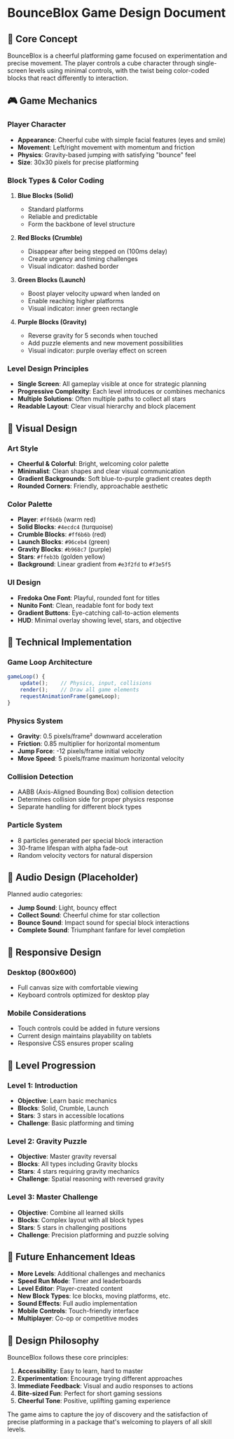 # BounceBlox Game Design Document

## 🎯 Core Concept

BounceBlox is a cheerful platforming game focused on experimentation and precise movement. The player controls a cube character through single-screen levels using minimal controls, with the twist being color-coded blocks that react differently to interaction.

## 🎮 Game Mechanics

### Player Character
- **Appearance**: Cheerful cube with simple facial features (eyes and smile)
- **Movement**: Left/right movement with momentum and friction
- **Physics**: Gravity-based jumping with satisfying "bounce" feel
- **Size**: 30x30 pixels for precise platforming

### Block Types & Color Coding

1. **Blue Blocks (Solid)**
   - Standard platforms
   - Reliable and predictable
   - Form the backbone of level structure

2. **Red Blocks (Crumble)**
   - Disappear after being stepped on (100ms delay)
   - Create urgency and timing challenges
   - Visual indicator: dashed border

3. **Green Blocks (Launch)**
   - Boost player velocity upward when landed on
   - Enable reaching higher platforms
   - Visual indicator: inner green rectangle

4. **Purple Blocks (Gravity)**
   - Reverse gravity for 5 seconds when touched
   - Add puzzle elements and new movement possibilities
   - Visual indicator: purple overlay effect on screen

### Level Design Principles

- **Single Screen**: All gameplay visible at once for strategic planning
- **Progressive Complexity**: Each level introduces or combines mechanics
- **Multiple Solutions**: Often multiple paths to collect all stars
- **Readable Layout**: Clear visual hierarchy and block placement

## 🎨 Visual Design

### Art Style
- **Cheerful & Colorful**: Bright, welcoming color palette
- **Minimalist**: Clean shapes and clear visual communication
- **Gradient Backgrounds**: Soft blue-to-purple gradient creates depth
- **Rounded Corners**: Friendly, approachable aesthetic

### Color Palette
- **Player**: `#ff6b6b` (warm red)
- **Solid Blocks**: `#4ecdc4` (turquoise)
- **Crumble Blocks**: `#ff6b6b` (red)
- **Launch Blocks**: `#96ceb4` (green)
- **Gravity Blocks**: `#b968c7` (purple)
- **Stars**: `#ffeb3b` (golden yellow)
- **Background**: Linear gradient from `#e3f2fd` to `#f3e5f5`

### UI Design
- **Fredoka One Font**: Playful, rounded font for titles
- **Nunito Font**: Clean, readable font for body text
- **Gradient Buttons**: Eye-catching call-to-action elements
- **HUD**: Minimal overlay showing level, stars, and objective

## 🔧 Technical Implementation

### Game Loop Architecture
```javascript
gameLoop() {
    update();    // Physics, input, collisions
    render();    // Draw all game elements
    requestAnimationFrame(gameLoop);
}
```

### Physics System
- **Gravity**: 0.5 pixels/frame² downward acceleration
- **Friction**: 0.85 multiplier for horizontal momentum
- **Jump Force**: -12 pixels/frame initial velocity
- **Move Speed**: 5 pixels/frame maximum horizontal velocity

### Collision Detection
- AABB (Axis-Aligned Bounding Box) collision detection
- Determines collision side for proper physics response
- Separate handling for different block types

### Particle System
- 8 particles generated per special block interaction
- 30-frame lifespan with alpha fade-out
- Random velocity vectors for natural dispersion

## 🎵 Audio Design (Placeholder)

Planned audio categories:
- **Jump Sound**: Light, bouncy effect
- **Collect Sound**: Cheerful chime for star collection
- **Bounce Sound**: Impact sound for special block interactions
- **Complete Sound**: Triumphant fanfare for level completion

## 📱 Responsive Design

### Desktop (800x600)
- Full canvas size with comfortable viewing
- Keyboard controls optimized for desktop play

### Mobile Considerations
- Touch controls could be added in future versions
- Current design maintains playability on tablets
- Responsive CSS ensures proper scaling

## 🎪 Level Progression

### Level 1: Introduction
- **Objective**: Learn basic mechanics
- **Blocks**: Solid, Crumble, Launch
- **Stars**: 3 stars in accessible locations
- **Challenge**: Basic platforming and timing

### Level 2: Gravity Puzzle
- **Objective**: Master gravity reversal
- **Blocks**: All types including Gravity blocks
- **Stars**: 4 stars requiring gravity mechanics
- **Challenge**: Spatial reasoning with reversed gravity

### Level 3: Master Challenge
- **Objective**: Combine all learned skills
- **Blocks**: Complex layout with all block types
- **Stars**: 5 stars in challenging positions
- **Challenge**: Precision platforming and puzzle solving

## 🚀 Future Enhancement Ideas

- **More Levels**: Additional challenges and mechanics
- **Speed Run Mode**: Timer and leaderboards
- **Level Editor**: Player-created content
- **New Block Types**: Ice blocks, moving platforms, etc.
- **Sound Effects**: Full audio implementation
- **Mobile Controls**: Touch-friendly interface
- **Multiplayer**: Co-op or competitive modes

## 🎨 Design Philosophy

BounceBlox follows these core principles:

1. **Accessibility**: Easy to learn, hard to master
2. **Experimentation**: Encourage trying different approaches
3. **Immediate Feedback**: Visual and audio responses to actions
4. **Bite-sized Fun**: Perfect for short gaming sessions
5. **Cheerful Tone**: Positive, uplifting gaming experience

The game aims to capture the joy of discovery and the satisfaction of precise platforming in a package that's welcoming to players of all skill levels.